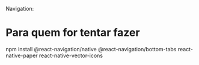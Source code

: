 Navigation:

# Para quem for tentar fazer

npm install @react-navigation/native @react-navigation/bottom-tabs react-native-paper react-native-vector-icons
